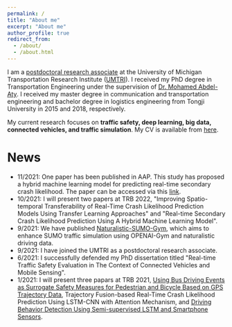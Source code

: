 ```yaml
---
permalink: /
title: "About me"
excerpt: "About me"
author_profile: true
redirect_from: 
  - /about/
  - /about.html
---
```


I am a [postdoctoral research associate](https://umtri.umich.edu/people/pei-li/) at the University of Michigan Transportation Research Institute ([UMTRI](https://umtri.umich.edu)). I received my PhD degree in Transportation Engineering under the supervision of [Dr. Mohamed Abdel-Aty](https://www.cece.ucf.edu/aty/). I received my master degree in communication and transportation engineering and bachelor degree in logistics engineering from Tongji University in 2015 and 2018, respectively. 

My current research focuses on **traffic safety, deep learning, big data, connected vehicles, and traffic simulation**. My CV is available from [here](https://peili-sandman.github.io/files/cv_pei.pdf).

News
===

- 11/2021: One paper has been published in AAP. This study has proposed a hybrid machine learning model for predicting real-time secondary crash likelihood. The paper can be accessed via this [link](https://doi.org/10.1016/j.aap.2021.106504).
- 10/2021: I will present two papers at TRB 2022, "Improving Spatio-temporal Transferability of Real-Time Crash Likelihood Prediction Models Using Transfer Learning Approaches" and "Real-time Secondary Crash Likelihood Prediction Using A Hybrid Machine Learning Model".
- 9/2021: We have published [Naturalistic-SUMO-Gym](https://github.com/arpan-kusari/Naturalistic-SUMO-Gym), which aims to enhance SUMO traffic simulation using OPENAI-Gym and naturalistic driving data.
- 9/2021: I have joined the UMTRI as a postdoctoral research associate.
- 6/2021: I successfully defended my PhD dissertation titled "Real-time Traffic Safety Evaluation in The Context of Connected Vehicles and Mobile Sensing".
- 1/2021: I will present three papars at TRB 2021, [Using Bus Driving Events as Surrogate Safety Measures for Pedestrian and Bicycle Based on GPS Trajectory Data](https://www.sciencedirect.com/science/article/pii/S0001457520317449?casa_token=sf9lVPh94rQAAAAA:ZWclM4StjR1mTTh4UhxObZZNWYCUrLTidXKq9MOl-sClYjDtEAmoDOSbm0IZmZ36269bbkJqfA), Trajectory Fusion-based Real-Time Crash Likelihood Prediction Using LSTM-CNN with Attention Mechanism, and [Driving Behavior Detection Using Semi-supervised LSTM and Smartphone Sensors](https://journals.sagepub.com/doi/10.1177/03611981211007483).
